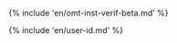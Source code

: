 <!-- section: installation and customization -->

{% include 'en/omt-inst-verif-beta.md' %}

{% include 'en/user-id.md' %}

<!-- @todo: update screenshot to include name after VER -->
<!-- only needed for verifiers -->


